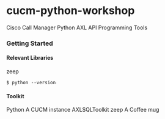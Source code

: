 # cucm-python-workshop
Cisco Call Manager Python AXL API Programming Tools

### Getting Started


#### Relevant Libraries

zeep

`$ python --version`

#### Toolkit

Python
A CUCM instance
AXLSQLToolkit 
zeep
A Coffee mug 

